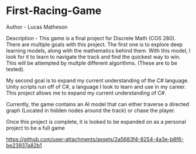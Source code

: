 # First-Racing-Game
Author - Lucas Matheson

Description - This game is a final project for Discrete Math (COS 280). There are multiple goals with this project.
The first one is to explore deep learning models, along with the mathematics behind them. With this model, I look for it to learn to 
navigate the track and find the quickest way to win. This will be attempted by multple different algorithms. (These are to be tested). 

My second goal is to expand my current understanding of the C# language. Unity scripts run off of C#, a language I look to learn and use in my 
career. This project allows me to expand my current understanding of C#. 

Currently, the game contains an AI model that can either traverse a directed graph (Located in hidden nodes around the track) or chase the player. 

Once this project is complete, it is looked to be expanded on as a personal project to be a full game


https://github.com/user-attachments/assets/2a5683f4-8254-4a3e-b8f6-be23937a82b1

